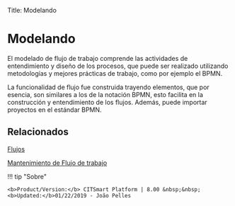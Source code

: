 Title: Modelando

# Modelando

El modelado de flujo de trabajo comprende las actividades de entendimiento y diseño de los procesos, que puede ser realizado utilizando metodologías y mejores prácticas de trabajo, como por ejemplo el BPMN. 

La funcionalidad de flujo fue construida trayendo elementos, que por esencia, son similares a los de la notación BPMN, esto facilita en la construcción y entendimiento de los flujos. Además, puede importar proyectos en el estándar BPMN.

## Relacionados

[Flujos][1]  

[Mantenimiento de Flujo de trabajo][2]

[1]:/es-es/citsmart-esp-8/platform-administration/flow-maintenance/flows.html
[2]:/es-es/citsmart-esp-8/platform-administration/flow-maintenance/workflow.maintenance.html

!!! tip "Sobre"

    <b>Product/Version:</b> CITSmart Platform | 8.00 &nbsp;&nbsp;
    <b>Updated:</b>01/22/2019 - João Pelles
